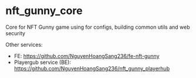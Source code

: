 # nft_gunny_core
Core for NFT Gunny game using for configs, building common utils and web security

Other services:
- FE: https://github.com/NguyenHoangSang236/fe-nft-gunny
- Playergub service (BE): https://github.com/NguyenHoangSang236/nft_gunny_playerhub
